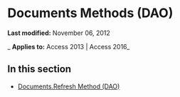 
# Documents Methods (DAO)

 **Last modified:** November 06, 2012

 _ **Applies to:** Access 2013 | Access 2016_

## In this section


- [Documents.Refresh Method (DAO)](33405192-f23c-e2a2-feb6-9d641439cbc5.md)
    
